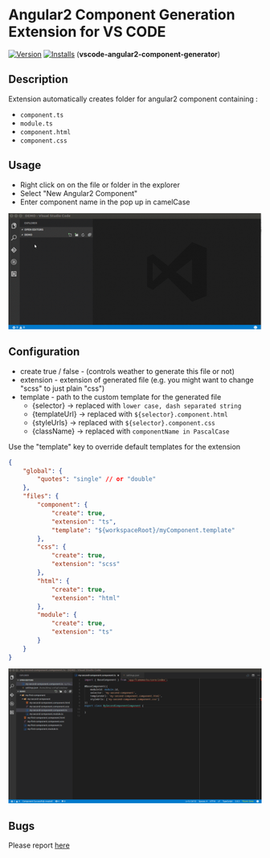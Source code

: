 # Angular2 Component Generation Extension for VS CODE
[![Version](http://vsmarketplacebadge.apphb.com/version/dbaikov.vscode-angular2-component-generator.svg)](https://marketplace.visualstudio.com/items?itemName=dbaikov.vscode-angular2-component-generator)
[![Installs](http://vsmarketplacebadge.apphb.com/installs/dbaikov.vscode-angular2-component-generator.svg)](https://marketplace.visualstudio.com/items?itemName=dbaikov.vscode-angular2-component-generator)
(**vscode-angular2-component-generator**)

## Description
Extension automatically creates folder for angular2 component containing : 
- `component.ts`
- `module.ts`
- `component.html`
- `component.css`

## Usage

- Right click on on the file or folder in the explorer
- Select "New Angular2 Component"
- Enter component name in the pop up in camelCase 

![Use Extension](assets/tutorial/createComponent.gif)

## Configuration
- create true / false - (controls weather to generate this file or not)
- extension - extension of generated file (e.g. you might want to change "scss" to just plain "css")
- template - path to the custom template for the generated file
    - {selector}    -> replaced with `lower case, dash separated string`
    - {templateUrl} -> replaced with `${selector}.component.html`
    - {styleUrls}   -> replaced with `${selector}.component.css`
    - {className}   -> replaced with `componentName in PascalCase`

Use the "template" key to override default templates for the extension

```json
{
    "global": {
        "quotes": "single" // or "double"
    },
    "files": {
        "component": {
            "create": true,
            "extension": "ts",
            "template": "${workspaceRoot}/myComponent.template"
        },
        "css": {
            "create": true,
            "extension": "scss"
        },
        "html": {
            "create": true,
            "extension": "html"
        },
        "module": {
            "create": true,
            "extension": "ts"
        }
    }
}
```
![Config Extension](assets/tutorial/customTemplate.gif)

## Bugs

Please report [here](https://github.com/dbaikov/vscode-angular2-component-generator/issues)
